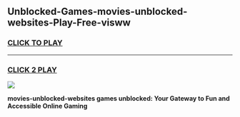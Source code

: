 
## Unblocked-Games-movies-unblocked-websites-Play-Free-visww
<h3>
<a href="https://premium76.site?title=movies-unblocked-websites&ref=18A1">CLICK TO PLAY</a></h3>
<hr>

<h3>
<a href="https://premium76.site?title=movies-unblocked-websites&ref=18A1">CLICK 2 PLAY</a>
  
</h3>

<a href="https://premium76.site?title=movies-unblocked-websites&ref=18A1"><img src="https://clearcache.store/games.png"></a>


**movies-unblocked-websites games unblocked: Your Gateway to Fun and Accessible Online Gaming**
